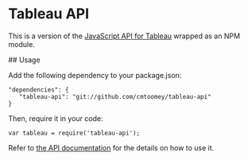 # Tableau API

This is a version of the 
[JavaScript API for Tableau](http://www.tableau.com/new-features/javascript-api) 
wrapped as an NPM module.

## Usage 

Add the following dependency to your package.json: 

    "dependencies": {
       "tableau-api": "git://github.com/cmtoomey/tableau-api"
    }


Then, require it in your code:

    var tableau = require('tableau-api');
    
    
Refer to [the API documentation](http://onlinehelp.tableau.com/current/api/js_api/en-us/help.htm)
for the details on how to use it.
